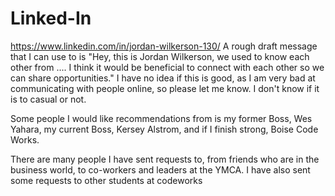 # Linked-In

https://www.linkedin.com/in/jordan-wilkerson-130/
A rough draft message that I can use to is "Hey, this is Jordan Wilkerson, we used to know each other from .... I think it would be beneficial to connect with each other so we can share opportunities."
I have no idea if this is good, as I am very bad at communicating with people online, so please let me know. I don't know if it is to casual or not.

Some people I would like recommendations from is my former Boss, Wes Yahara, my current Boss, Kersey Alstrom, and if I finish strong, Boise Code Works.

There are many people I have sent requests to, from friends who are in the business world, to co-workers and leaders at the YMCA. I have also sent some requests to other students at
codeworks
